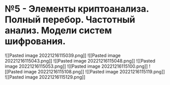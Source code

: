 # №5 - Элементы криптоанализа. Полный перебор. Частотный анализ. Модели систем шифрования.

![[Pasted image 20221216115039.png]]
![[Pasted image 20221216115043.png]]
![[Pasted image 20221216115048.png]]
![[Pasted image 20221216115053.png]]
![[Pasted image 20221216115100.png]]
![[Pasted image 20221216115108.png]]
![[Pasted image 20221216115119.png]]
![[Pasted image 20221216115129.png]]
